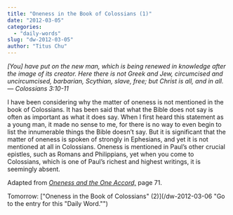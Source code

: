 ```yaml
---
title: "Oneness in the Book of Colossians (1)"
date: "2012-03-05"
categories: 
  - "daily-words"
slug: "dw-2012-03-05"
author: "Titus Chu"
---
```


_\[You\] have put on the new man, which is being renewed in knowledge after the image of its creator. Here there is not Greek and Jew, circumcised and uncircumcised, barbarian, Scythian, slave, free; but Christ is all, and in all. — Colossians 3:10-11_

I have been considering why the matter of oneness is not mentioned in the book of Colossians. It has been said that what the Bible does not say is often as important as what it does say. When I first heard this statement as a young man, it made no sense to me, for there is no way to even begin to list the innumerable things the Bible doesn’t say. But it is significant that the matter of oneness is spoken of strongly in Ephesians, and yet it is not mentioned at all in Colossians. Oneness is mentioned in Paul’s other crucial epistles, such as Romans and Philippians, yet when you come to Colossians, which is one of Paul’s richest and highest writings, it is seemingly absent.

Adapted from _[Oneness and the One Accord,](/book-oneness "Go to the listing for this book.")_ page 71.

Tomorrow: ["Oneness in the Book of Colossians" (2)](/dw-2012-03-06 "Go to the entry for this "Daily Word."")
